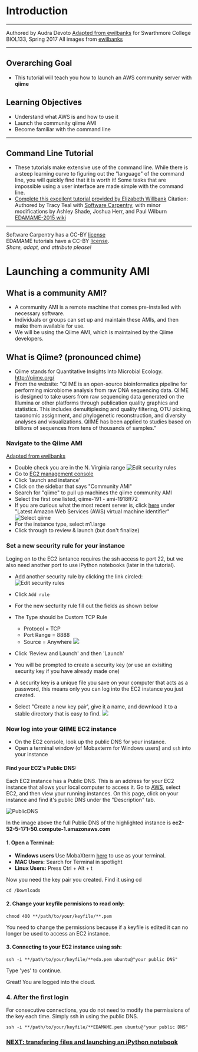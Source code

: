 # Introduction
***
Authored by Audra Devoto
[Adapted from ewilbanks](https://github.com/ewilbanks/micdiv2017/blob/master/tutorials/2017-02-16-launch-community-ami.md) for Swarthmore College BIOL133, Spring 2017
All images from [ewilbanks](https://github.com/ewilbanks/micdiv2017/blob/master/tutorials/2017-02-16-launch-community-ami.md)
***

## Overarching Goal  
* This tutorial will teach you how to launch an AWS community server with **qiime**

## Learning Objectives
*	Understand what AWS is and how to use it
* Launch the community qiime AMI
* Become familiar with the command line
***

## Command Line Tutorial
* These tutorials make extensive use of the command line. While there is a steep learning curve to figuring out the "language" of the command line, you will quickly find that it is worth it! Some tasks that are impossible using a user interface are made simple with the command line. 
* [Complete this excellent tutorial provided by Elizabeth Willbank](https://github.com/ewilbanks/2015-tutorials/blob/master/final/2015-06-22-introduction_to_the_shell.md)
Citation:
Authored by Tracy Teal with [Software Carpentry](http://software-carpentry.org/lessons.html), with minor modifications by Ashley Shade, Joshua Herr, and Paul Wilburn 
[EDAMAME-2015 wiki](https://github.com/edamame-course/2015-tutorials/wiki)

***
Software Carpentry has a CC-BY [license](https://github.com/swcarpentry/shell-novice/blob/gh-pages/LICENSE.md)   
EDAMAME tutorials have a CC-BY [license](https://github.com/edamame-course/2015-tutorials/blob/master/LICENSE.md).   
_Share, adapt, and attribute please!_   


# Launching a community AMI

## What is a community AMI?
* A community AMI is a remote machine that comes pre-installed with necessary software.
* Individuals or groups can set up and maintain these AMIs, and then make them available for use.
* We will be using the Qiime AMI, which is maintained by the Qiime developers. 

## What is Qiime? (pronounced chime)
* Qiime stands for Quantitative Insights Into Microbial Ecology. http://qiime.org/
* From the website: "QIIME is an open-source bioinformatics pipeline for performing microbiome analysis from raw DNA sequencing data. QIIME is designed to take users from raw sequencing data generated on the Illumina or other platforms through publication quality graphics and statistics. This includes demultiplexing and quality filtering, OTU picking, taxonomic assignment, and phylogenetic reconstruction, and diversity analyses and visualizations. QIIME has been applied to studies based on billions of sequences from tens of thousands of samples."

### Navigate to the Qiime AMI
[Adapted from ewilbanks](https://github.com/ewilbanks/micdiv2017/blob/master/tutorials/2017-02-16-launch-community-ami.md)

* Double check you are in the N. Virginia range
![Edit security rules](pics/ec2-range.png)
* Go to [EC2 management console](https://console.aws.amazon.com/ec2/v2/home?region=us-east-1#LaunchInstanceWizard:)
* Click 'launch and instance'
* Click on the sidebar that says "Community AMI"
* Search for "qiime" to pull up machines the qiime community AMI
* Select the first one listed, qiime-191 - ami-1918ff72
* If you are curious what the most recent server is, click [here](http://qiime.org/home_static/dataFiles.html) under "Latest Amazon Web Services (AWS) virtual machine identifier"
![Select qiime](pics/qiime-ami-01.png)
* For the instance type, select m1.large
* Click through to review & launch (but don't finalize)

### Set a new security rule for your instance 
Loging on to the EC2 isntance requires the ssh access to port 22, but we also need another port to use iPython notebooks (later in the tutorial).
* Add another security rule by clicking the link circled:
![Edit security rules](pics/qiime-ami-02.png)
* Click `Add rule`
* For the new secturity rule fill out the fields as shown below
* The Type should be Custom TCP Rule
  * Protocol =  TCP
  * Port Range = 8888
  * Source = Anywhere
![](pics/qiime-ami-03.png)

* Click 'Review and Launch' and then 'Launch'
* You will be prompted to create a security key (or use an exisiting security key if you have already made one)
* A security key is a unique file you save on your computer that acts as a password, this means only you can log into the EC2 instance you just created. 
* Select "Create a new key pair', give it a name, and download it to a stable directory that is easy to find. 
![](pics/create-key.png)


### Now log into your QIIME EC2 instance
- On the EC2 console, look up the public DNS for your instance.
- Open a terminal window (of Mobaxterm for Windows users) and `ssh` into your instance

#### Find your EC2's Public DNS:
Each EC2 instance has a Public DNS. This is an address for your EC2 instance that allows your local computer to access it. Go to [AWS](http://aws.amazon.com/), select EC2, and then view your running instances. On this page, click on your instance and find it's public DNS under the "Description" tab.

![PublicDNS](https://github.com/ewilbanks/2015-tutorials/blob/master/img/EC2_Public_DNS.png?raw=true)

In the image above the full Public DNS of the highlighted instance is **ec2-52-5-171-50.compute-1.amazonaws.com**

#### 1. Open a Terminal:
- **Windows users** Use MobaXterm [here](http://mobaxterm.mobatek.net/download.html) to use as your terminal. 
- **MAC Users:** Search for Terminal in spotlight
- **Linux Users:** Press Ctrl + Alt + t

Now you need the key pair you created. Find it using cd
 
```
cd /Downloads
```

#### 2. Change your keyfile permisions to read only:

```
chmod 400 **/path/to/your/keyfile/**.pem
```
You need to change the permissions because if a keyfile is edited it can no longer be used to access an EC2 instance. 

#### 3. Connecting to your EC2 instance using ssh:

```
ssh -i **/path/to/your/keyfile/**eda.pem ubuntu@"your public DNS"
```

Type 'yes' to continue. 

Great! You are logged into the cloud. 

### 4. After the first login

For consecutive connections, you do not need to modify the permissions of the key each time. Simply ssh in using the public DNS. 

```
ssh -i **/path/to/your/keyfile/**EDAMAME.pem ubuntu@"your public DNS"
```

### [NEXT: transfering files and launching an iPython notebook](https://github.com/oddaud/ubiome_tutorials/blob/master/tutorial_2_transfer_files.md)
